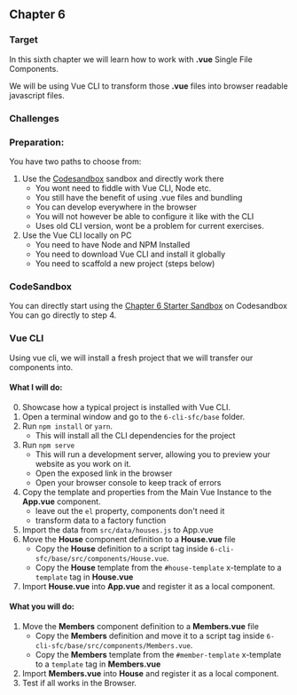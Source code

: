## Chapter 6

### Target

In this sixth chapter we will learn how to work with **.vue** Single File Components.

We will be using Vue CLI to transform those **.vue** files into browser readable javascript files.

### Challenges

### Preparation:

You have two paths to choose from:

1. Use the [Codesandbox](https://codesandbox.io) sandbox and directly work there
    - You wont need to fiddle with Vue CLI, Node etc.
    - You still have the benefit of using .vue files and bundling
    - You can develop everywhere in the browser
    - You will not however be able to configure it like with the CLI
    - Uses old CLI version, wont be a problem for current exercises. 
2. Use the Vue CLI locally on PC
    - You need to have Node and NPM Installed
    - You need to download Vue CLI and install it globally 
    - You need to scaffold a new project (steps below)
    
### CodeSandbox
You can directly start using the [Chapter 6 Starter Sandbox](https://codesandbox.io/s/3qmjo9n8nm) on Codesandbox
You can go directly to step 4.

### Vue CLI
Using vue cli, we will install a fresh project that we will transfer our components into.

#### What I will do:
0. Showcase how a typical project is installed with Vue CLI.
1. Open a terminal window and go to the `6-cli-sfc/base` folder.
2. Run `npm install` or `yarn`.
    - This will install all the CLI dependencies for the project
3. Run `npm serve`
    - This will run a development server, allowing you to preview your website as you work on it.
    - Open the exposed link in the browser
    - Open your browser console to keep track of errors
4. Copy the template and properties from the Main Vue Instance to the **App.vue** component.
    - leave out the `el` property, components don't need it
    - transform data to a factory function
5. Import the data from `src/data/houses.js` to App.vue
6. Move the **House** component definition to a **House.vue** file
    - Copy the **House** definition to a script tag inside `6-cli-sfc/base/src/components/House.vue`.
    - Copy the **House** template from  the `#house-template` x-template to a `template` tag in **House.vue**
7. Import **House.vue** into **App.vue** and register it as a local component.
    
#### What you will do:
1. Move the **Members** component definition to a **Members.vue** file
    - Copy the **Members** definition and move it to a script tag inside `6-cli-sfc/base/src/components/Members.vue`.
    - Copy the **Members** template from  the `#member-template` x-template to a `template` tag in **Members.vue**
2. Import **Members.vue** into **House** and register it as a local component.
3. Test if all works in the Browser.
